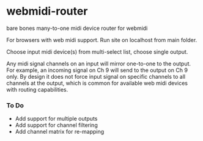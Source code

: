 # webmidi-router
bare bones many-to-one midi device router for webmidi

For browsers with web midi support. Run site on localhost from main folder.

Choose input midi device(s) from multi-select list, choose single output.

Any midi signal channels on an input will mirror one-to-one to the output. For example, an incoming signal on Ch 9 will send to the output on Ch 9 only. By design it does not force input signal on specific channels to all channels at the output, which is common for available web midi devices with routing capabilities.

### To Do
* Add support for multiple outputs
* Add support for channel filtering
* Add channel matrix for re-mapping
